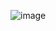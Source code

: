 ![image](https://user-images.githubusercontent.com/86504945/123500111-1dfd2800-d62b-11eb-82f9-ca93d9887bbd.png)



